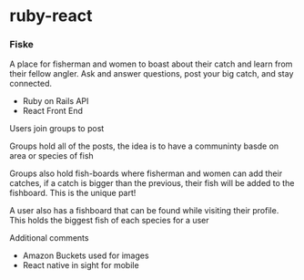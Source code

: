 # ruby-react
<h3>Fiske</h3>
<p>A place for fisherman and women to boast about their catch and learn from their fellow angler. Ask and answer questions, post your big catch, and stay connected.<p>

<ul>
    <li>Ruby on Rails API</li>
    <li>React Front End</li>
</ul>

<p>Users join groups to post</p>
<p>Groups hold all of the posts, the idea is to have a communinty basde on area or species of fish</p>
<p>Groups also hold fish-boards where fisherman and women can add their catches, if a catch is bigger than the previous, their fish will be added to the fishboard. This is the unique part!</p>
<p> A user also has a fishboard that can be found while visiting their profile. This holds the biggest fish of each species for a user </p>

<p>Additional comments</p>
    <ul>
        <li>Amazon Buckets used for images</li>
        <li>React native in sight for mobile</li>
    </ul>
